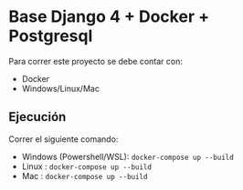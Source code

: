 # Base Django 4 + Docker + Postgresql

Para correr este proyecto se debe contar con:
* Docker 
* Windows/Linux/Mac

## Ejecución

Correr el siguiente comando:

* Windows (Powershell/WSL): `docker-compose up --build`
* Linux : `docker-compose up --build`
* Mac : `docker-compose up --build`
